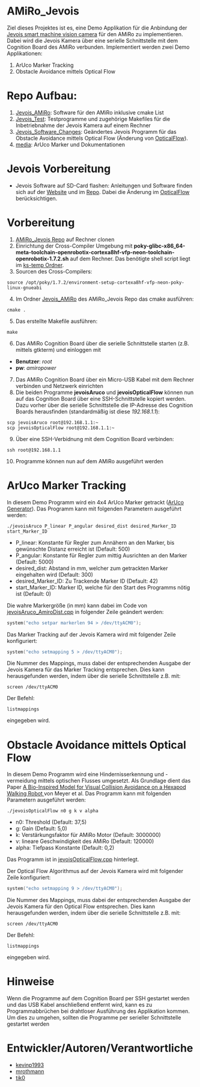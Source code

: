 # AMiRo_Jevois
Ziel dieses Projektes ist es, eine Demo Applikation für die Anbindung der [Jevois smart machine vision camera](http://jevois.org/) für den AMiRo zu implementieren. Dabei wird die Jevois Kamera über eine serielle Schnittstelle mit dem Cognition Board des AMiRo verbunden. Implementiert werden zwei Demo Applikationen:
1. ArUco Marker Tracking
2. Obstacle Avoidance mittels Optical Flow

# Repo Aufbau:
1. [Jevois_AMiRo](https://github.com/kevinp1993/AMiRo_Jevois/tree/master/Jevois_AMiRo): Software für den AMiRo inklusive cmake List
2. [Jevois_Test](https://github.com/kevinp1993/AMiRo_Jevois/tree/master/Jevois_Test): Testprogramme und zugehörige Makefiles für die Inbetriebnahme der Jevois Kamera auf einem Rechner
3. [Jevois_Software_Changes](https://github.com/kevinp1993/AMiRo_Jevois/tree/master/Jevois_Software_Changes): Geändertes Jevois Programm für das Obstacle Avoidance mittels Optical Flow (Änderung von [OpticalFlow](https://github.com/jevois/jevoisbase/blob/master/src/Modules/OpticalFlow/OpticalFlow.C)). 
4. [media](https://github.com/kevinp1993/AMiRo_Jevois/tree/master/media): ArUco Marker und Dokumentationen

# Jevois Vorbereitung
* Jevois Software auf SD-Card flashen: Anleitungen und Software finden sich auf der [Website](http://jevois.org/start/) und im [Repo](https://github.com/jevois/). Dabei die Änderung im [OpticalFlow](https://github.com/jevois/jevoisbase/blob/master/src/Modules/OpticalFlow/OpticalFlow.C) berücksichtigen. 

# Vorbereitung 
1. [AMiRo_Jevois Repo](https://github.com/kevinp1993/AMiRo_Jevois) auf Rechner clonen 
2. Einrichtung der Cross-Compiler Umgebung mit **poky-glibc-x86_64-meta-toolchain-openrobotix-cortexa8hf-vfp-neon-toolchain-openrobotix-1.7.2.sh** auf dem Rechner. Das benötigte shell script liegt im [ks-temp Ordner](sftp://twix.techfak.uni-bielefeld.de/vol/ks-temp/). 
3. Sourcen des Cross-Compilers:
```
source /opt/poky/1.7.2/environment-setup-cortexa8hf-vfp-neon-poky-linux-gnueabi
```
4. Im Ordner [Jevois_AMiRo](https://github.com/kevinp1993/AMiRo_Jevois/tree/master/Jevois_AMiRo) des AMiRo_Jevois Repo das cmake ausführen:
```
cmake .
```
5. Das erstellte Makefile ausführen:
```
make
```
6. Das AMiRo Cognition Board über die serielle Schnittstelle starten (z.B. mittels gtkterm) und einloggen mit 
* **Benutzer**: *root* 
* **pw**: *amiropower*
7. Das AMiRo Cognition Board über ein Micro-USB Kabel mit dem Rechner verbinden und Netzwerk einrichten  
8. Die beiden Programme **jevoisAruco** und **jevoisOpticalFlow** können nun  auf das Cognition Board über eine SSH-Schnittstelle kopiert werden. Dazu vorher über die serielle Schnittstelle die IP-Adresse des Cognition Boards herausfinden (standardmäßig ist diese *192.168.1.1*):
```
scp jevoisAruco root@192.168.1.1:~
scp jevoisOpticalFlow root@192.168.1.1:~
```
9. Über eine SSH-Verbidnung mit dem Cognition Board verbinden:
```
ssh root@192.168.1.1
```
10. Programme können nun auf dem AMiRo ausgeführt werden

# ArUco Marker Tracking
In diesem Demo Programm wird ein 4x4 ArUco Marker getrackt ([ArUco Generator](http://chev.me/arucogen/)). Das Programm kann mit folgenden Parametern ausgeführt werden:
```
./jevoisAruco P_linear P_angular desired_dist desired_Marker_ID start_Marker_ID
```
* P_linear: Konstante für Regler zum Annähern an den Marker, bis gewünschte Distanz erreicht ist (Default: 500)
* P_angular: Konstante für Regler zum mittig Ausrichten an den Marker (Default: 5000)
* desired_dist: Abstand in mm, welcher zum getrackten Marker eingehalten wird (Default: 300)
* desired_Marker_ID: Zu Trackende Marker ID (Default: 42)
* start_Marker_ID: Marker ID, welche für den Start des Programms nötig ist (Default: 0)

Die wahre Markergröße (in mm) kann dabei im Code von [jevoisAruco_AmiroDist.cpp](https://github.com/kevinp1993/AMiRo_Jevois/blob/master/Jevois_AMiRo/jevoisAruco_AmiroDist.cpp) in folgender Zeile geändert werden:
```c
system("echo setpar markerlen 94 > /dev/ttyACM0");
```
Das Marker Tracking auf der Jevois Kamera wird mit folgender Zeile konfiguriert:
```c
system("echo setmapping 5 > /dev/ttyACM0");
```
Die Nummer des Mappings, muss dabei der entsprechenden Ausgabe der Jevois Kamera für das Marker Tracking entsprechen. Dies kann herausgefunden werden, indem über die serielle Schnittstelle z.B. mit:
```
screen /dev/ttyACM0
```
Der Befehl:
```
listmappings
```
eingegeben wird. 

# Obstacle Avoidance mittels Optical Flow
In diesem Demo Programm wird eine Hindernisserkennung und -vermeidung mittels optischen Flusses umgesetzt. Als Grundlage dient das Paper [A Bio-Inspired Model for Visual Collision
Avoidance on a Hexapod Walking Robot
](https://pub.uni-bielefeld.de/record/2905346) von Meyer et al. Das Programm kann mit folgenden Parametern ausgeführt werden:
```
./jevoisOpticalFlow n0 g k v alpha
```
* n0: Threshold (Default: 37,5)
* g: Gain (Default: 5,0)
* k: Verstärkungsfaktor für AMiRo Motor (Default: 3000000)
* v: lineare Geschwindigkeit des AMiRo (Default: 120000)
* alpha: Tiefpass Konstante (Default: 0,2)

Das Programm ist in [jevoisOpticalFlow.cpp](https://github.com/kevinp1993/AMiRo_Jevois/blob/master/Jevois_AMiRo/jevoisOpticalFlow.cpp) hinterlegt.

Der Optical Flow Algorithmus auf der Jevois Kamera wird mit folgender Zeile konfiguriert:
```c
system("echo setmapping 9 > /dev/ttyACM0");
```
Die Nummer des Mappings, muss dabei der entsprechenden Ausgabe der Jevois Kamera für den Optical Flow entsprechen. Dies kann herausgefunden werden, indem über die serielle Schnittstelle z.B. mit:
```
screen /dev/ttyACM0
```
Der Befehl:
```
listmappings
```
eingegeben wird. 

# Hinweise
Wenn die Programme auf dem Cognition Board per SSH gestartet werden und das USB Kabel anschließend entfernt wird, kann es zu Programmabbrüchen bei drahtloser Ausführung des Applikation kommen. Um dies zu umgehen, sollten die Programme per serieller Schnittstelle gestartet werden

# Entwickler/Autoren/Verantwortliche

* [kevinp1993](https://github.com/kevinp1993)
* [mrothmann](https://github.com/mrothmann)
* [tik0](https://github.com/tik0)





